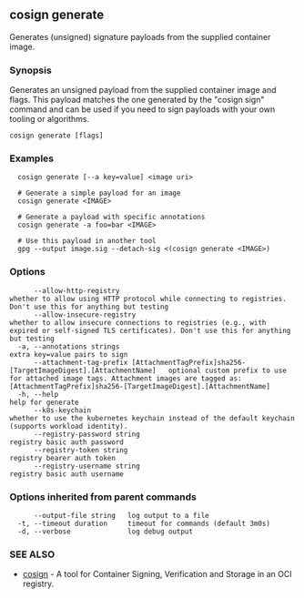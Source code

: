 ## cosign generate

Generates (unsigned) signature payloads from the supplied container image.

### Synopsis

Generates an unsigned payload from the supplied container image and flags.
This payload matches the one generated by the "cosign sign" command and can be used if you need
to sign payloads with your own tooling or algorithms.

```
cosign generate [flags]
```

### Examples

```
  cosign generate [--a key=value] <image uri>

  # Generate a simple payload for an image
  cosign generate <IMAGE>

  # Generate a payload with specific annotations
  cosign generate -a foo=bar <IMAGE>

  # Use this payload in another tool
  gpg --output image.sig --detach-sig <(cosign generate <IMAGE>)
```

### Options

```
      --allow-http-registry                                                                      whether to allow using HTTP protocol while connecting to registries. Don't use this for anything but testing
      --allow-insecure-registry                                                                  whether to allow insecure connections to registries (e.g., with expired or self-signed TLS certificates). Don't use this for anything but testing
  -a, --annotations strings                                                                      extra key=value pairs to sign
      --attachment-tag-prefix [AttachmentTagPrefix]sha256-[TargetImageDigest].[AttachmentName]   optional custom prefix to use for attached image tags. Attachment images are tagged as: [AttachmentTagPrefix]sha256-[TargetImageDigest].[AttachmentName]
  -h, --help                                                                                     help for generate
      --k8s-keychain                                                                             whether to use the kubernetes keychain instead of the default keychain (supports workload identity).
      --registry-password string                                                                 registry basic auth password
      --registry-token string                                                                    registry bearer auth token
      --registry-username string                                                                 registry basic auth username
```

### Options inherited from parent commands

```
      --output-file string   log output to a file
  -t, --timeout duration     timeout for commands (default 3m0s)
  -d, --verbose              log debug output
```

### SEE ALSO

* [cosign](cosign.md)	 - A tool for Container Signing, Verification and Storage in an OCI registry.

